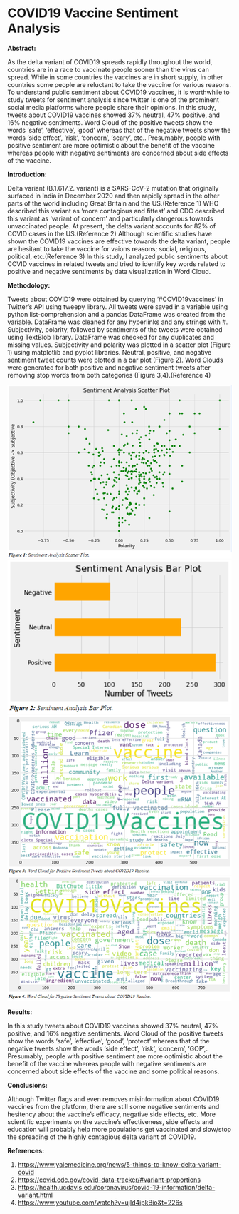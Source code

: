 # COVID19 Vaccine Sentiment Analysis

__Abstract:__ 

As the delta variant of COVID19 spreads rapidly throughout the world, countries are in a race to vaccinate people sooner than the virus can spread. While in some countries the vaccines are in short supply, in other countries some people are reluctant to take the vaccine for various reasons. To understand public sentiment about COVID19 vaccines, it is worthwhile to study tweets for sentiment analysis since twitter is one of the prominent social media platforms where people share their opinions. In this study, tweets about COVID19 vaccines showed 37% neutral, 47% positive, and 16% negative sentiments. Word Cloud of the positive tweets show the words ‘safe’, ‘effective’, ‘good’ whereas that of the negative tweets show the words ‘side effect’, ‘risk’, ‘concern’, ‘scary’, etc.. Presumably, people with positive sentiment are more optimistic about the benefit of the vaccine whereas people with negative sentiments are concerned about side effects of the vaccine.

__Introduction:__

Delta variant (B.1.617.2. variant) is a SARS-CoV-2 mutation that originally surfaced in India in December 2020 and then rapidly spread in the other parts of the world including Great Britain and the US.(Reference 1) WHO described this variant as ‘more contagious and fittest’ and CDC described this variant as ‘variant of concern’ and particularly dangerous towards unvaccinated people. At present, the delta variant accounts for 82% of COVID cases in the US.(Reference 2) Although scientific studies have shown the COVID19 vaccines are effective towards the delta variant, people are hesitant to take the vaccine for vaions reasons; social, religious, political, etc.(Reference 3) In this study, I analyzed public sentiments about COVID vaccines in related tweets and tried to identify key words related to positive and negative sentiments by data visualization in Word Cloud. 

__Methodology:__

Tweets about COVID19 were obtained by querying ‘#COVID19vaccines’ in Twitter’s API using tweepy library. 
All tweets were saved in a variable using python list-comprehension and a pandas DataFrame was created from the variable.
DataFrame was cleaned for any hyperlinks and any strings with  #.
Subjectivity, polarity, followed by sentiments of the tweets were obtained using TextBlob library.
DataFrame was checked for any duplicates and missing values.
Subjectivity and polarity was plotted in a scatter plot (Figure 1) using matplotlib and pyplot libraries.
Neutral, positive, and negative sentiment tweet counts were plotted in a bar plot (Figure 2).
Word Clouds were generated for both positive and negative sentiment tweets after removing stop words from both categories (Figure 3,4).(Reference 4)

![](https://github.com/SKandar-1/COVID19-Vaccine-Sentiment-Analysis/blob/main/Covid_Twt_Sent_Fig_1.PNG)
![](https://github.com/SKandar-1/COVID19-Vaccine-Sentiment-Analysis/blob/main/Covid_Twt_Sent_Fig_2.PNG)
![](https://github.com/SKandar-1/COVID19-Vaccine-Sentiment-Analysis/blob/main/Covid_Twt_Sent_Fig_3.PNG)
![](https://github.com/SKandar-1/COVID19-Vaccine-Sentiment-Analysis/blob/main/Covid_Twt_Sent_Fig_4.PNG)

__Results:__

In this study tweets about COVID19 vaccines showed 37% neutral, 47% positive, and 16% negative sentiments. Word Cloud of the positive tweets show the words ‘safe’, ‘effective’, ‘good’, ‘protect’ whereas that of the negative tweets show the words ‘side effect’, ‘risk’, ‘concern’, ‘GOP’,. Presumably, people with positive sentiment are more optimistic about the benefit of the vaccine whereas people with negative sentiments are concerned about side effects of the vaccine and some political reasons.

__Conclusions:__

Although Twitter flags and even removes misinformation about COVID19 vaccines from the platform, there are still some negative sentiments and hesitency about the vaccine’s efficacy, negative side effects, etc. More scientific experiments on the vaccine’s effectiveness, side effects and education will probably help more populations get vaccinated and slow/stop the spreading of the highly contagious delta variant of COVID19.

__References:__

1. https://www.yalemedicine.org/news/5-things-to-know-delta-variant-covid
2. https://covid.cdc.gov/covid-data-tracker/#variant-proportions
3. https://health.ucdavis.edu/coronavirus/covid-19-information/delta-variant.html
4. https://www.youtube.com/watch?v=ujId4ipkBio&t=226s

